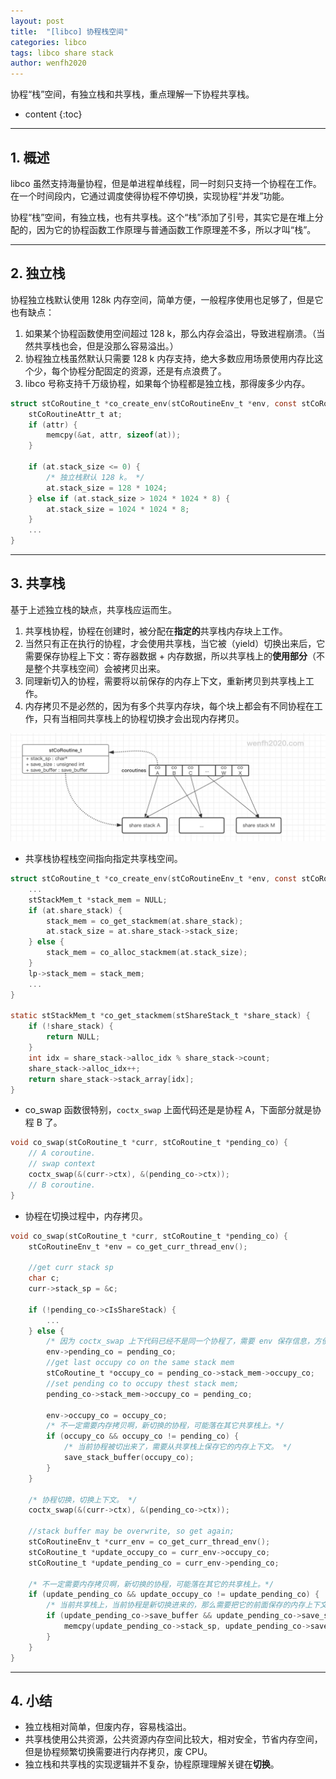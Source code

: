 ```yaml
---
layout: post
title:  "[libco] 协程栈空间"
categories: libco
tags: libco share stack
author: wenfh2020
---
```


协程“栈”空间，有独立栈和共享栈，重点理解一下协程共享栈。




* content
{:toc}

---

## 1. 概述

libco 虽然支持海量协程，但是单进程单线程，同一时刻只支持一个协程在工作。在一个时间段内，它通过调度使得协程不停切换，实现协程“并发”功能。

协程“栈”空间，有独立栈，也有共享栈。这个“栈”添加了引号，其实它是在堆上分配的，因为它的协程函数工作原理与普通函数工作原理差不多，所以才叫“栈”。

---

## 2. 独立栈

协程独立栈默认使用 128k 内存空间，简单方便，一般程序使用也足够了，但是它也有缺点：

1. 如果某个协程函数使用空间超过 128 k，那么内存会溢出，导致进程崩溃。（当然共享栈也会，但是没那么容易溢出。）
2. 协程独立栈虽然默认只需要 128 k 内存支持，绝大多数应用场景使用内存比这个少，每个协程分配固定的资源，还是有点浪费了。
3. libco 号称支持千万级协程，如果每个协程都是独立栈，那得废多少内存。

```c
struct stCoRoutine_t *co_create_env(stCoRoutineEnv_t *env, const stCoRoutineAttr_t *attr, pfn_co_routine_t pfn, void *arg) {
    stCoRoutineAttr_t at;
    if (attr) {
        memcpy(&at, attr, sizeof(at));
    }

    if (at.stack_size <= 0) {
        /* 独立栈默认 128 k。 */
        at.stack_size = 128 * 1024;
    } else if (at.stack_size > 1024 * 1024 * 8) {
        at.stack_size = 1024 * 1024 * 8;
    }
    ...
}
```

---

## 3. 共享栈

基于上述独立栈的缺点，共享栈应运而生。

1. 共享栈协程，协程在创建时，被分配在**指定的**共享栈内存块上工作。
2. 当然只有正在执行的协程，才会使用共享栈，当它被（yield）切换出来后，它需要保存协程上下文：寄存器数据 + 内存数据，所以共享栈上的**使用部分**（不是整个共享栈空间）会被拷贝出来。
3. 同理新切入的协程，需要将以前保存的内存上下文，重新拷贝到共享栈上工作。
4. 内存拷贝不是必然的，因为有多个共享内存块，每个块上都会有不同协程在工作，只有当相同共享栈上的协程切换才会出现内存拷贝。

<div align=center><img src="/images/2021-03-08-09-48-56.png" data-action="zoom"/></div>

* 共享栈协程栈空间指向指定共享栈空间。

```c
struct stCoRoutine_t *co_create_env(stCoRoutineEnv_t *env, const stCoRoutineAttr_t *attr, pfn_co_routine_t pfn, void *arg) {
    ...
    stStackMem_t *stack_mem = NULL;
    if (at.share_stack) {
        stack_mem = co_get_stackmem(at.share_stack);
        at.stack_size = at.share_stack->stack_size;
    } else {
        stack_mem = co_alloc_stackmem(at.stack_size);
    }
    lp->stack_mem = stack_mem;
    ...
}

static stStackMem_t *co_get_stackmem(stShareStack_t *share_stack) {
    if (!share_stack) {
        return NULL;
    }
    int idx = share_stack->alloc_idx % share_stack->count;
    share_stack->alloc_idx++;
    return share_stack->stack_array[idx];
}
```

* co_swap 函数很特别，`coctx_swap` 上面代码还是是协程 A，下面部分就是协程 B 了。

```c
void co_swap(stCoRoutine_t *curr, stCoRoutine_t *pending_co) {
    // A coroutine. 
    // swap context
    coctx_swap(&(curr->ctx), &(pending_co->ctx));
    // B coroutine. 
}
```

* 协程在切换过程中，内存拷贝。

```c
void co_swap(stCoRoutine_t *curr, stCoRoutine_t *pending_co) {
    stCoRoutineEnv_t *env = co_get_curr_thread_env();

    //get curr stack sp
    char c;
    curr->stack_sp = &c;

    if (!pending_co->cIsShareStack) {
        ...
    } else {
        /* 因为 coctx_swap 上下代码已经不是同一个协程了，需要 env 保存信息，方便不同协程使用。 */
        env->pending_co = pending_co;
        //get last occupy co on the same stack mem
        stCoRoutine_t *occupy_co = pending_co->stack_mem->occupy_co;
        //set pending co to occupy thest stack mem;
        pending_co->stack_mem->occupy_co = pending_co;

        env->occupy_co = occupy_co;
        /* 不一定需要内存拷贝啊，新切换的协程，可能落在其它共享栈上。*/
        if (occupy_co && occupy_co != pending_co) {
            /* 当前协程被切出来了，需要从共享栈上保存它的内存上下文。 */
            save_stack_buffer(occupy_co);
        }
    }

    /* 协程切换，切换上下文。 */
    coctx_swap(&(curr->ctx), &(pending_co->ctx));

    //stack buffer may be overwrite, so get again;
    stCoRoutineEnv_t *curr_env = co_get_curr_thread_env();
    stCoRoutine_t *update_occupy_co = curr_env->occupy_co;
    stCoRoutine_t *update_pending_co = curr_env->pending_co;

    /* 不一定需要内存拷贝啊，新切换的协程，可能落在其它的共享栈上。*/
    if (update_pending_co && update_occupy_co != update_pending_co) {
        /* 当前共享栈上，当前协程是新切换进来的，那么需要把它的前面保存的内存上下文，拷贝到共享栈上运行。 */
        if (update_pending_co->save_buffer && update_pending_co->save_size > 0) {
            memcpy(update_pending_co->stack_sp, update_pending_co->save_buffer, update_pending_co->save_size);
        }
    }
}
```

---

## 4. 小结

* 独立栈相对简单，但废内存，容易栈溢出。
* 共享栈使用公共资源，公共资源内存空间比较大，相对安全，节省内存空间，但是协程频繁切换需要进行内存拷贝，废 CPU。
* 独立栈和共享栈的实现逻辑并不复杂，协程原理理解关键在**切换**。
